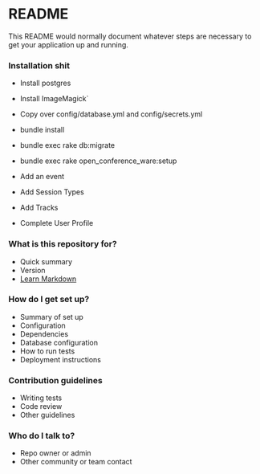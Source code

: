 # README #

This README would normally document whatever steps are necessary to get your application up and running.

### Installation shit ###

* Install postgres
* Install ImageMagick`
* Copy over config/database.yml and config/secrets.yml
* bundle install
* bundle exec rake db:migrate
* bundle exec rake open_conference_ware:setup

* Add an event
* Add Session Types
* Add Tracks
* Complete User Profile

### What is this repository for? ###

* Quick summary
* Version
* [Learn Markdown](https://bitbucket.org/tutorials/markdowndemo)

### How do I get set up? ###

* Summary of set up
* Configuration
* Dependencies
* Database configuration
* How to run tests
* Deployment instructions

### Contribution guidelines ###

* Writing tests
* Code review
* Other guidelines

### Who do I talk to? ###

* Repo owner or admin
* Other community or team contact
